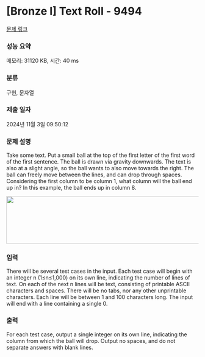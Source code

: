 # [Bronze I] Text Roll - 9494 

[문제 링크](https://www.acmicpc.net/problem/9494) 

### 성능 요약

메모리: 31120 KB, 시간: 40 ms

### 분류

구현, 문자열

### 제출 일자

2024년 11월 3일 09:50:12

### 문제 설명

<p>Take some text. Put a small ball at the top of the first letter of the first word of the first sentence. The ball is drawn via gravity downwards. The text is also at a slight angle, so the ball wants to also move towards the right. The ball can freely move between the lines, and can drop through spaces. Considering the first column to be column 1, what column will the ball end up in? In this example, the ball ends up in column 8. </p>

<p><img alt="" src="https://www.acmicpc.net/upload/images/a.png" style="height:125px; width:556px"></p>

### 입력 

 <p>There will be several test cases in the input. Each test case will begin with an integer n (1≤n≤1,000) on its own line, indicating the number of lines of text. On each of the next n lines will be text, consisting of printable ASCII characters and spaces. There will be no tabs, nor any other unprintable characters. Each line will be between 1 and 100 characters long. The input will end with a line containing a single 0. </p>

### 출력 

 <p>For each test case, output a single integer on its own line, indicating the column from which the ball will drop. Output no spaces, and do not separate answers with blank lines. </p>

